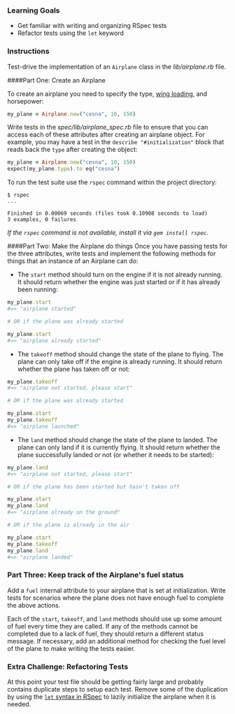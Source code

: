 ### Learning Goals

* Get familiar with writing and organizing RSpec tests
* Refactor tests using the `let` keyword

### Instructions

Test-drive the implementation of an `Airplane` class in the *lib/airplane.rb* file.

####Part One: Create an Airplane

To create an airplane you need to specify the type, [wing loading](http://en.wikipedia.org/wiki/Wing_loading), and horsepower:

```ruby
my_plane = Airplane.new("cesna", 10, 150)
```

Write tests in the *spec/lib/airplane_spec.rb* file to ensure that you can access each of these attributes after creating an airplane object. For example, you may have a test in the `describe "#initialization"` block that reads back the `type` after creating the object:

```ruby
my_plane = Airplane.new("cesna", 10, 150)
expect(my_plane.type).to eq("cesna")
```

To run the test suite use the `rspec` command within the project directory:

```no-highlight
$ rspec
...

Finished in 0.00069 seconds (files took 0.10908 seconds to load)
3 examples, 0 failures
```

*If the `rspec` command is not available, install it via `gem install rspec`.*

####Part Two: Make the Airplane do things
Once you have passing tests for the three attributes, write tests and implement the following methods for things that an instance of an Airplane can do:

* The `start` method should turn on the engine if it is not already running. It should return whether the engine was just started or if it has already been running:

```ruby
my_plane.start
#=> "airplane started"

# OR if the plane was already started

my_plane.start
#=> "airplane already started"
```

* The `takeoff` method should change the state of the plane to flying. The plane can only take off if the engine is already running. It should return whether the plane has taken off or not:

```ruby
my_plane.takeoff
#=> "airplane not started, please start"

# OR if the plane was already started

my_plane.start
my_plane.takeoff
#=> "airplane launched"
```

* The `land` method should change the state of the plane to landed. The plane can only land if it is currently flying. It should return whether the plane successfully landed or not (or whether it needs to be started):

```ruby
my_plane.land
#=> "airplane not started, please start"

# OR if the plane has been started but hasn't taken off

my_plane.start
my_plane.land
#=> "airplane already on the ground"

# OR if the plane is already in the air

my_plane.start
my_plane.takeoff
my_plane.land
#=> "airplane landed"
```

### Part Three: Keep track of the Airplane's fuel status

Add a `fuel` internal attribute to your airplane that is set at initialization. Write tests for scenarios where the plane does not have enough fuel to complete the above actions.

Each of the `start`, `takeoff`, and `land` methods should use up some amount of fuel every time they are called. If any of the methods cannot be completed due to a lack of fuel, they should return a different status message. If necessary, add an additional method for checking the fuel level of the plane to make writing the tests easier.

### Extra Challenge: Refactoring Tests

At this point your test file should be getting fairly large and probably contains duplicate steps to setup each test. Remove some of the duplication by using the [`let` syntax in RSpec](https://relishapp.com/rspec/rspec-core/v/3-2/docs/helper-methods/let-and-let) to lazily initialize the airplane when it is needed.
